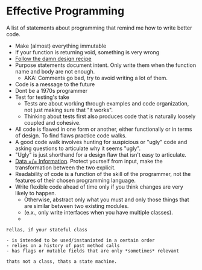 # Effective Programming
A list of statements about programming that remind me how to write better code.

- Make (almost) everything immutable
- If your function is returning void, something is very wrong
- [Follow the damn design recipe](https://htdp.org/2021-5-4/Book/part_preface.html#%28part._sec~3asystematic-design%29)
- Purpose statements document intent. Only write them when the function name and body are not enough.
  - AKA: Comments go bad, try to avoid writing a lot of them.
- Code is a message to the future
- Dont be a 1970s programmer
- Test for testing's take
  - Tests are about working through examples and code organization, not just making sure that "it works".
  - Thinking about tests first also produces code that is naturally loosely coupled and cohesive.
- All code is flawed in one form or another, either functionally or in terms of design. To find flaws practice code walks.
- A good code walk involves hunting for suspicious or "ugly" code and asking questions to articulate why it seems "ugly".
- "Ugly" is just shorthand for a design flaw that isn't easy to articulate.
- [Data =/= Information](https://htdp.org/2021-5-4/Book/part_one.html#%28counter._%28figure._fig~3adata-info%29%29). Protect yourself from input, make the transformation between the two explicit.
- Readability of code is a function of the skill of the programmer, not the features of their chosen programming language.
- Write flexible code ahead of time only if you think changes are very likely to happen.
  - Otherwise, abstract only what you must and only those things that are similar between two existing modules.
  - (e.x., only write interfaces when you have multiple classes).
  - 
```
Fellas, if your stateful class

- is intended to be used/instaniated in a certain order
- relies on a history of past method calls
- has flags or mutable fields that are only *sometimes* relevant

thats not a class, thats a state machine.
```
